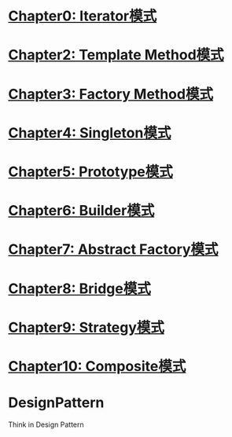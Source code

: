 # [Chapter0: Iterator模式](./contennt/0.iterator.md)
# [Chapter2: Template Method模式](./content/2.template.md)
# [Chapter3: Factory Method模式](./content/3.factory.md)
# [Chapter4: Singleton模式](./content/4.singleton.md)
# [Chapter5: Prototype模式](./content/5.prototype.md)
# [Chapter6: Builder模式](./content/6.builder.md)
# [Chapter7: Abstract Factory模式](./content/7.abstractfactory.md)
# [Chapter8: Bridge模式](./content/8.bridge.md)
# [Chapter9: Strategy模式](./content/9.strategy.md)
# [Chapter10: Composite模式](./content/9.composite.md)
# DesignPattern
Think in Design Pattern
